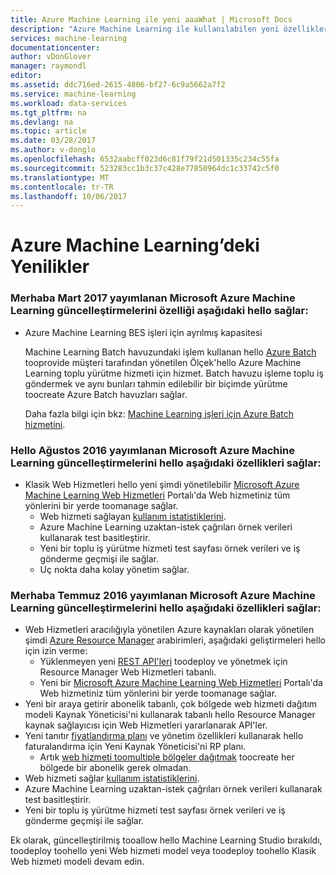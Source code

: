 ```yaml
---
title: Azure Machine Learning ile yeni aaaWhat | Microsoft Docs
description: "Azure Machine Learning ile kullanılabilen yeni özellikleri."
services: machine-learning
documentationcenter: 
author: vDonGlover
manager: raymondl
editor: 
ms.assetid: ddc716ed-2615-4806-bf27-6c9a5662a7f2
ms.service: machine-learning
ms.workload: data-services
ms.tgt_pltfrm: na
ms.devlang: na
ms.topic: article
ms.date: 03/28/2017
ms.author: v-donglo
ms.openlocfilehash: 6532aabcff023d6c81f79f21d501335c234c55fa
ms.sourcegitcommit: 523283cc1b3c37c428e77850964dc1c33742c5f0
ms.translationtype: MT
ms.contentlocale: tr-TR
ms.lasthandoff: 10/06/2017
---
```

# <a name="whats-new-in-azure-machine-learning"></a>Azure Machine Learning’deki Yenilikler

### <a name="hello-march-2017-release-of-microsoft-azure-machine-learning-updates-provides-hello-following-feature"></a>Merhaba Mart 2017 yayımlanan Microsoft Azure Machine Learning güncelleştirmelerini özelliği aşağıdaki hello sağlar:



* Azure Machine Learning BES işleri için ayrılmış kapasitesi

    Machine Learning Batch havuzundaki işlem kullanan hello [Azure Batch](../batch/batch-technical-overview.md) tooprovide müşteri tarafından yönetilen Ölçek'hello Azure Machine Learning toplu yürütme hizmeti için hizmet. Batch havuzu işleme toplu iş göndermek ve aynı bunları tahmin edilebilir bir biçimde yürütme toocreate Azure Batch havuzları sağlar.

    Daha fazla bilgi için bkz: [Machine Learning işleri için Azure Batch hizmetini](machine-learning-dedicated-capacity-for-bes-jobs.md).


### <a name="hello-august-2016-release-of-microsoft-azure-machine-learning-updates-provide-hello-following-features"></a>Hello Ağustos 2016 yayımlanan Microsoft Azure Machine Learning güncelleştirmelerini hello aşağıdaki özellikleri sağlar:
* Klasik Web Hizmetleri hello yeni şimdi yönetilebilir [Microsoft Azure Machine Learning Web Hizmetleri](https://services.azureml.net/) Portalı'da Web hizmetiniz tüm yönlerini bir yerde toomanage sağlar.    
  * Web hizmeti sağlayan [kullanım istatistiklerini](machine-learning-manage-new-webservice.md).
  * Azure Machine Learning uzaktan-istek çağrıları örnek verileri kullanarak test basitleştirir.
  * Yeni bir toplu iş yürütme hizmeti test sayfası örnek verileri ve iş gönderme geçmişi ile sağlar.
  * Uç nokta daha kolay yönetim sağlar.

### <a name="hello-july-2016-release-of-microsoft-azure-machine-learning-updates-provide-hello-following-features"></a>Merhaba Temmuz 2016 yayımlanan Microsoft Azure Machine Learning güncelleştirmelerini hello aşağıdaki özellikleri sağlar:
* Web Hizmetleri aracılığıyla yönetilen Azure kaynakları olarak yönetilen şimdi [Azure Resource Manager](../azure-resource-manager/resource-group-overview.md) arabirimleri, aşağıdaki geliştirmeleri hello için izin verme:
  * Yüklenmeyen yeni [REST API'leri](https://msdn.microsoft.com/library/azure/Dn950030.aspx) toodeploy ve yönetmek için Resource Manager Web Hizmetleri tabanlı.
  * Yeni bir [Microsoft Azure Machine Learning Web Hizmetleri](https://services.azureml.net/) Portalı'da Web hizmetiniz tüm yönlerini bir yerde toomanage sağlar.
* Yeni bir araya getirir abonelik tabanlı, çok bölgede web hizmeti dağıtım modeli Kaynak Yöneticisi'ni kullanarak tabanlı hello Resource Manager kaynak sağlayıcısı için Web Hizmetleri yararlanarak API'ler.
* Yeni tanıtır [fiyatlandırma planı](https://azure.microsoft.com/pricing/details/machine-learning/) ve yönetim özellikleri kullanarak hello faturalandırma için Yeni Kaynak Yöneticisi'ni RP planı.
  * Artık [web hizmeti toomultiple bölgeler dağıtmak](machine-learning-how-to-deploy-to-multiple-regions.md) toocreate her bölgede bir abonelik gerek olmadan.
* Web hizmeti sağlar [kullanım istatistiklerini](machine-learning-manage-new-webservice.md).
* Azure Machine Learning uzaktan-istek çağrıları örnek verileri kullanarak test basitleştirir.
* Yeni bir toplu iş yürütme hizmeti test sayfası örnek verileri ve iş gönderme geçmişi ile sağlar.

Ek olarak, güncelleştirilmiş tooallow hello Machine Learning Studio bırakıldı, toodeploy toohello yeni Web hizmeti model veya toodeploy toohello Klasik Web hizmeti modeli devam edin. 

